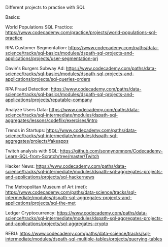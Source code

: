 Different projects to practise with SQL

Basics:

World Populations SQL Practice: https://www.codecademy.com/practice/projects/world-populations-sql-practice

RPA Customer Segmentation: https://www.codecademy.com/paths/data-science/tracks/sql-basics/modules/dspath-sql-projects-and-applications/projects/user-segmentation-prj

Davie's Burgers Subway Ad: https://www.codecademy.com/paths/data-science/tracks/sql-basics/modules/dspath-sql-projects-and-applications/projects/sql-queries-orders

RPA Fraud Detection: https://www.codecademy.com/paths/data-science/tracks/sql-basics/modules/dspath-sql-projects-and-applications/projects/reputable-company


Analyze Users Data: https://www.codecademy.com/paths/data-science/tracks/sql-intermediate/modules/dspath-sql-aggregates/lessons/codeflix/exercises/intro

Trends in Startups: https://www.codecademy.com/paths/data-science/tracks/sql-intermediate/modules/dspath-sql-aggregates/projects/fakeapps

Twitch analysis with SQL: https://github.com/sonnynomnom/Codecademy-Learn-SQL-from-Scratch/tree/master/Twitch

Hacker News: https://www.codecademy.com/paths/data-science/tracks/sql-intermediate/modules/dspath-sql-aggregates-projects-and-applications/projects/sql-hackernews

The Metropolitan Museum of Art (met): https://www.codecademy.com/paths/data-science/tracks/sql-intermediate/modules/dspath-sql-aggregates-projects-and-applications/projects/sql-the-met

Ledger Cryptocurrency: https://www.codecademy.com/paths/data-science/tracks/sql-intermediate/modules/dspath-sql-aggregates-projects-and-applications/projects/sql-aggregates-crypto

REBU: https://www.codecademy.com/paths/data-science/tracks/sql-intermediate/modules/dspath-sql-multiple-tables/projects/querying-tables